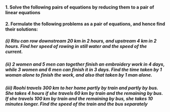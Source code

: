 #### 1. Solve the following pairs of equations by reducing them to a pair of linear equations

#### 2. Formulate the following problems as a pair of equations, and hence find their solutions:
##### (i) Ritu can row downstream 20 km in 2 hours, and upstream 4 km in 2 hours. Find her speed of rowing in still water and the speed of the current.
##### (ii) 2 women and 5 men can together finish an embroidery work in 4 days, while 3 women and 6 men can finish it in 3 days. Find the time taken by 1 woman alone to finish the work, and also that taken by 1 man alone.
##### (iii) Roohi travels 300 km to her home partly by train and partly by bus. She takes 4 hours if she travels 60 km by train and the remaining by bus. If she travels 100 km by train and the remaining by bus, she takes 10 minutes longer. Find the speed of the train and the bus separately
